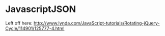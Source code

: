 # JavascriptJSON

Left off here:
http://www.lynda.com/JavaScript-tutorials/Rotating-jQuery-Cycle/114901/125777-4.html

